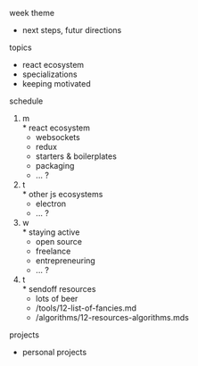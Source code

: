 week theme  
  * next steps, futur directions  
  
topics  
  * react ecosystem  
  * specializations  
  * keeping motivated  
  
schedule  
  1. m  
    * react ecosystem  
      * websockets  
      * redux  
      * starters & boilerplates  
      * packaging  
      * ... ?  
  2. t  
    * other js ecosystems  
      * electron  
      * ... ?  
  3. w  
    * staying active  
      * open source  
      * freelance  
      * entrepreneuring  
      * ... ?  
  4. t  
    * sendoff resources  
      * lots of beer  
      * /tools/12-list-of-fancies.md  
      * /algorithms/12-resources-algorithms.mds  
  
projects  
  * personal projects  
